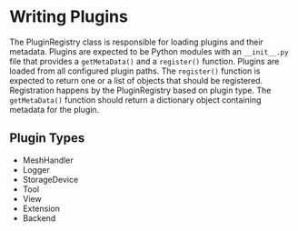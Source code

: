 Writing Plugins
===============

The PluginRegistry class is responsible for loading plugins and their
metadata. Plugins are expected to be Python modules with an `__init__.py`
file that provides a `getMetaData()` and a `register()` function. Plugins
are loaded from all configured plugin paths. The `register()` function is
expected to return one or a list of objects that should be registered.
Registration happens by the PluginRegistry based on plugin type. The
`getMetaData()` function should return a dictionary object containing metadata
for the plugin.


Plugin Types
------------

- MeshHandler
- Logger
- StorageDevice
- Tool
- View
- Extension
- Backend
